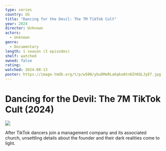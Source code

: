 ```yaml
---
type: series
country: US
title: "Dancing for the Devil: The 7M TikTok Cult"
year: 2024
director: Unknown
actors:
  - Unknown
genre:
  - Documentary
length: 1 season (3 episodes)
shelf: watched
owned: false
rating:
watched: 2024-08-13
poster: https://image.tmdb.org/t/p/w500/ybuDMeRLa6qkoAtn6IhKQLJyEf.jpg
---
```


# Dancing for the Devil: The 7M TikTok Cult (2024)

![](https://image.tmdb.org/t/p/w500/ybuDMeRLa6qkoAtn6IhKQLJyEf.jpg)

After TikTok dancers join a management company and its associated church, unsettling details about the founder and their dark realities come to light.